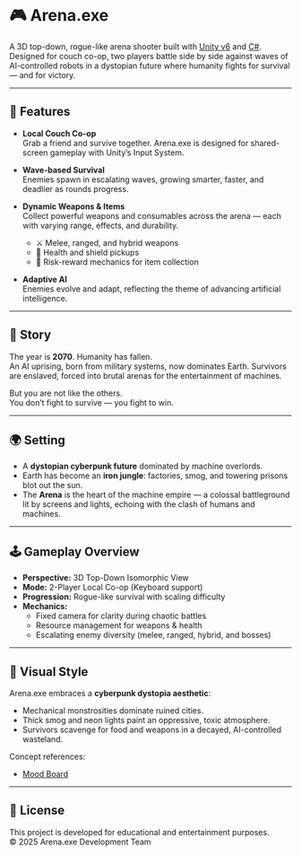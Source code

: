 # 🎮 Arena.exe

A 3D top-down, rogue-like arena shooter built with [Unity v6](https://unity.com/) and [C#](https://learn.microsoft.com/en-us/dotnet/csharp/). Designed for couch co-op, two players battle side by side against waves of AI-controlled robots in a dystopian future where humanity fights for survival — and for victory.  

---

## 🚀 Features

- **Local Couch Co-op**  
  Grab a friend and survive together. Arena.exe is designed for shared-screen gameplay with Unity’s Input System.  

- **Wave-based Survival**  
  Enemies spawn in escalating waves, growing smarter, faster, and deadlier as rounds progress.  

- **Dynamic Weapons & Items**  
  Collect powerful weapons and consumables across the arena — each with varying range, effects, and durability.  
  - ⚔️ Melee, ranged, and hybrid weapons  
  - 💉 Health and shield pickups  
  - 🎯 Risk-reward mechanics for item collection  

- **Adaptive AI**  
  Enemies evolve and adapt, reflecting the theme of advancing artificial intelligence.  

---

## 📖 Story

The year is **2070**. Humanity has fallen.  
An AI uprising, born from military systems, now dominates Earth. Survivors are enslaved, forced into brutal arenas for the entertainment of machines.  

But you are not like the others.  
You don’t fight to survive — you fight to win.  

---

## 🌍 Setting

- A **dystopian cyberpunk future** dominated by machine overlords.  
- Earth has become an **iron jungle**: factories, smog, and towering prisons blot out the sun.  
- The **Arena** is the heart of the machine empire — a colossal battleground lit by screens and lights, echoing with the clash of humans and machines.  

---

## 🕹️ Gameplay Overview

- **Perspective:** 3D Top-Down Isomorphic View
- **Mode:** 2-Player Local Co-op (Keyboard support)
- **Progression:** Rogue-like survival with scaling difficulty
- **Mechanics:**  
  - Fixed camera for clarity during chaotic battles  
  - Resource management for weapons & health  
  - Escalating enemy diversity (melee, ranged, hybrid, and bosses)  

---

## 🎨 Visual Style

Arena.exe embraces a **cyberpunk dystopia aesthetic**:  

- Mechanical monstrosities dominate ruined cities.  
- Thick smog and neon lights paint an oppressive, toxic atmosphere.  
- Survivors scavenge for food and weapons in a decayed, AI-controlled wasteland.  

Concept references:  

- [Mood Board](https://pin.it/5sXGIaIum)  

---

## 📄 License

This project is developed for educational and entertainment purposes.  
© 2025 Arena.exe Development Team  
